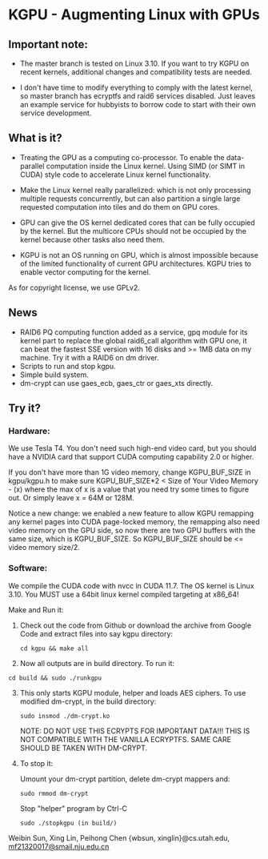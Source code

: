 # KGPU - Augmenting Linux with GPUs

## Important note:

- The master branch is tested on Linux 3.10. If you want to try KGPU on recent kernels, additional changes and compatibility tests are needed.

- I don't have time to modify everything to comply with the latest kernel, so master branch has ecryptfs and raid6 services disabled. Just leaves an example service for hubbyists to borrow code to start with their own service development.


## What is it?

- Treating the GPU as a computing co-processor. To enable the data-parallel computation inside the Linux kernel. Using SIMD (or SIMT in CUDA) style code to accelerate Linux kernel  functionality.
  
- Make the Linux kernel really parallelized: which is not only processing multiple requests concurrently, but can also partition
     a single large requested computation into tiles and do them on GPU cores.
     
- GPU can give the OS kernel dedicated cores that can be fully occupied by the kernel. But the multicore CPUs should not be
     occupied by the kernel because other tasks also need them.
     
- KGPU is not an OS running on GPU, which is almost impossible because of the limited functionality of current GPU
     architectures. KGPU tries to enable vector computing for the kernel.

As for copyright license, we use GPLv2.

## News
- RAID6 PQ computing function added as a service, gpq module for its kernel part to replace the global raid6_call algorithm with GPU one, it can beat the fastest SSE version  with 16 disks and >= 1MB data on my machine. Try it with a RAID6 on dm driver.
- Scripts to run and stop kgpu.
- Simple build system.
- dm-crypt can use gaes_ecb, gaes_ctr or gaes_xts directly.

## Try it?

### Hardware:
We use Tesla T4. You don't need such high-end video card, but you should have a NVIDIA card that support CUDA computing capability 2.0 or higher. 

If you don't have more than 1G video memory, change KGPU_BUF_SIZE in kgpu/kgpu.h to make sure KGPU_BUF_SIZE*2 < Size of Your Video Memory - (x) where the max of x is a value that you need try some times to figure out. Or simply leave x = 64M or 128M.

Notice a new change: we enabled a new feature to allow KGPU remapping any kernel pages into CUDA page-locked memory, the remapping also need video memory on the GPU side, so now there are two GPU buffers with the same size, which is KGPU_BUF_SIZE. So KGPU_BUF_SIZE should be <= video memory size/2.

### Software:
We compile the CUDA code with nvcc in CUDA 11.7. The OS kernel is Linux 3.10. You MUST use a 64bit linux kernel compiled targeting at x86_64!

Make and Run it:
1. Check out the code from Github or download the archive from Google Code and extract files into say kgpu directory:

    ```cd kgpu && make all```

2. Now all outputs are in build directory. To run it:

  ```cd build && sudo ./runkgpu```

3. This only starts KGPU module, helper and loads AES ciphers. To use modified dm-crypt, in the build directory:

    ```sudo insmod ./dm-crypt.ko```

    NOTE: DO NOT USE THIS ECRYPTS FOR IMPORTANT DATA!!!
    THIS IS NOT COMPATIBLE WITH THE VANILLA ECRYPTFS.
    SAME CARE SHOULD BE TAKEN WITH DM-CRYPT.

4. To stop it:

    Umount your dm-crypt partition, delete dm-crypt mappers and:

    ```sudo rmmod dm-crypt```

    Stop "helper" program by Ctrl-C

    ```sudo ./stopkgpu (in build/)```

Weibin Sun, Xing Lin, Peihong Chen
{wbsun, xinglin}@cs.utah.edu, mf21320017@smail.nju.edu.cn
